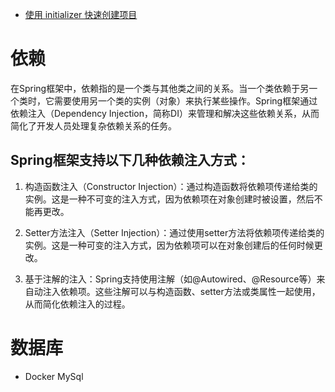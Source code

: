* [使用 initializer 快速创建项目](https://start.spring.io/)

# 依赖

在Spring框架中，依赖指的是一个类与其他类之间的关系。当一个类依赖于另一个类时，它需要使用另一个类的实例（对象）来执行某些操作。Spring框架通过依赖注入（Dependency Injection，简称DI）来管理和解决这些依赖关系，从而简化了开发人员处理复杂依赖关系的任务。

## Spring框架支持以下几种依赖注入方式：

1. 构造函数注入（Constructor Injection）：通过构造函数将依赖项传递给类的实例。这是一种不可变的注入方式，因为依赖项在对象创建时被设置，然后不能再更改。

2. Setter方法注入（Setter Injection）：通过使用setter方法将依赖项传递给类的实例。这是一种可变的注入方式，因为依赖项可以在对象创建后的任何时候更改。

3. 基于注解的注入：Spring支持使用注解（如@Autowired、@Resource等）来自动注入依赖项。这些注解可以与构造函数、setter方法或类属性一起使用，从而简化依赖注入的过程。

# 数据库

* Docker MySql